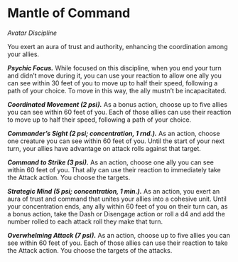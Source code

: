 # Mantle of Command
*Avatar Discipline*

You exert an aura of trust and authority, enhancing the coordination among your allies.

***Psychic Focus.*** While focused on this discipline, when you end your turn and didn’t move during it, you can use your reaction to allow one ally you can see within 30 feet of you to move up to half their speed, following a path of your choice. To move in this way, the ally mustn’t be incapacitated.

***Coordinated Movement (2 psi).*** As a bonus action, choose up to five allies you can see within 60 feet of you. Each of those allies can use their reaction to move up to half their speed, following a path of your choice.

***Commander’s Sight (2 psi; concentration, 1 rnd.).*** As an action, choose one creature you can see within 60 feet of you. Until the start of your next turn, your allies have advantage on attack rolls against that target.

***Command to Strike (3 psi).*** As an action, choose one ally you can see within 60 feet of you. That ally can use their reaction to immediately take the Attack action. You choose the targets.

***Strategic Mind (5 psi; concentration, 1 min.).*** As an action, you exert an aura of trust and command that unites your allies into a cohesive unit. Until your concentration ends, any ally within 60 feet of you on their turn can, as a bonus action, take the Dash or Disengage action or roll a d4 and add the number rolled to each attack roll they make that turn.

***Overwhelming Attack (7 psi).*** As an action, choose up to five allies you can see within 60 feet of you. Each of those allies can use their reaction to take the Attack action. You choose the targets of the attacks.
